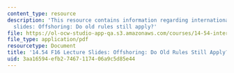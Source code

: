 ```yaml
---
content_type: resource
description: 'This resource contains information regarding international trade lecture
  slides: Offshoring: Do old rules still apply?'
file: https://ol-ocw-studio-app-qa.s3.amazonaws.com/courses/14-54-international-trade-fall-2016/3aa16594efb27467117406a9c5d85e44_MIT14_54F16_Lecture_25.pdf
file_type: application/pdf
resourcetype: Document
title: '14.54 F16 Lecture Slides: Offshoring: Do Old Rules Still Apply?'
uid: 3aa16594-efb2-7467-1174-06a9c5d85e44
---
```


